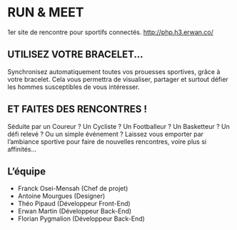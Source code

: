 RUN & MEET 
================================================

1er site de rencontre pour sportifs connectés.
http://php.h3.erwan.co/

UTILISEZ VOTRE BRACELET...
---------------------------

Synchronisez automatiquement toutes vos prouesses sportives, grâce à votre bracelet. Cela vous permettra de visualiser, partager et surtout défier les hommes susceptibles de vous intéresser.

ET FAITES DES RENCONTRES !
---------------------------

Séduite par un Coureur ? Un Cycliste ? Un Footballeur ? Un Basketteur ? Un défi relevé ? Ou un simple événement ? Laissez vous emporter par l’ambiance sportive pour faire de nouvelles rencontres, voire plus si affinités...

L’équipe
--------

* Franck Osei-Mensah (Chef de projet)
* Antoine Mourgues (Designer)
* Théo Pipaud (Développeur Front-End)
* Erwan Martin (Développeur Back-End)
* Florian Pygmalion (Développeur Back-End)

